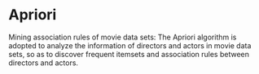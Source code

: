 # Apriori
Mining association rules of movie data sets: The Apriori algorithm is adopted to analyze the information of directors and actors in movie data sets, so as to discover frequent itemsets and association rules between directors and actors.
